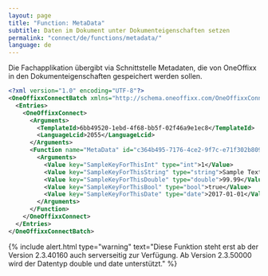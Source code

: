```yaml
---
layout: page
title: "Function: MetaData"
subtitle: Daten im Dokument unter Dokumenteigenschaften setzen
permalink: "connect/de/functions/metadata/"
language: de
---
```


Die Fachapplikation übergibt via Schnittstelle Metadaten, die von OneOffixx in den Dokumenteigenschaften gespeichert werden sollen.

```xml
<?xml version="1.0" encoding="UTF-8"?>
<OneOffixxConnectBatch xmlns="http://schema.oneoffixx.com/OneOffixxConnectBatch/1" xmlns:xsi="http://www.w3.org/2001/XMLSchema-instance">
  <Entries>
    <OneOffixxConnect>
      <Arguments>
        <TemplateId>6bb49520-1ebd-4f68-bb5f-02f46a9e1ec8</TemplateId>
        <LanguageLcid>2055</LanguageLcid>
      </Arguments>
      <Function name="MetaData" id="c364b495-7176-4ce2-9f7c-e71f302b8096">
        <Arguments>
          <Value key="SampleKeyForThisInt" type="int">1</Value>
          <Value key="SampleKeyForThisString" type="string">Sample Text</Value>
          <Value key="SampleKeyForThisDouble" type="double">99.99</Value>
          <Value key="SampleKeyForThisBool" type="bool">true</Value>
          <Value key="SampleKeyForThisDate" type="date">2017-01-01</Value>
        </Arguments>
      </Function>
    </OneOffixxConnect>
  </Entries>
</OneOffixxConnectBatch>
```
{% include alert.html type="warning" text="Diese Funktion steht erst ab der Version 2.3.40160 auch serverseitig zur Verfügung. Ab Version 2.3.50000 wird der Datentyp double und date unterstützt." %}
